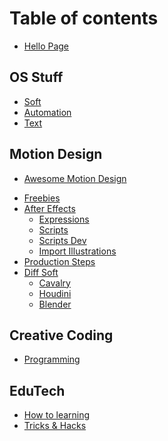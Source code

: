 # Table of contents

* [Hello Page](README.md)
<!-- * [About me](about.md) -->

## OS Stuff

* [Soft](os-stuff/soft.md)
* [Automation](os-stuff/automation-common.md)
* [Text](os-stuff/documents.md)

## Motion Design

* [Awesome Motion Design](motion-design/amd1.md)
<!-- * [Inspiration Profiles](motion-design/inspiration_profiles.md) -->
* [Freebies](motion-design/freebies.md)
* [After Effects](motion-design/aftereffects_commonpage.md)
  * [Expressions](motion-design/expressions1.md)
  * [Scripts](motion-design/scripts-kbar.md)
  * [Scripts Dev](motion-design/scripts-dev.md)
  <!-- * [Problem Solving](motion-design/expressions1.md) -->
  * [Import Illustrations](motion-design/illustration.md)
* [Production Steps](motion-design/production-steps.md)
* [Diff Soft](motion-design/dif-soft.md)
  * [Cavalry](motion-design/cavalry.md)
  * [Houdini](motion-design/Houdini1.md)
  * [Blender](motion-design/blender1.md)

## Creative Coding

* [Programming](creative-coding/programming.md)

## EduTech

* [How to learning](edu/how-start-to-learn.md)
* [Tricks & Hacks](edu/tricks-&-Hacks.md)
